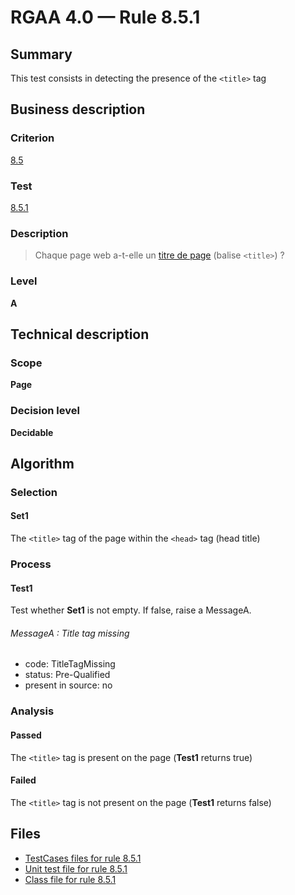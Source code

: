 # RGAA 4.0 — Rule 8.5.1

## Summary

This test consists in detecting the presence of the `<title>` tag

## Business description

### Criterion

[8.5](https://www.numerique.gouv.fr/publications/rgaa-accessibilite/methode/criteres/#crit-8-5)

### Test

[8.5.1](https://www.numerique.gouv.fr/publications/rgaa-accessibilite/methode/criteres/#test-8-5-1)

### Description

> Chaque page web a-t-elle un [titre de page](https://www.numerique.gouv.fr/publications/rgaa-accessibilite/methode/glossaire/#titre-de-page) (balise `<title>`) ?

### Level

**A**


## Technical description

### Scope

**Page**

### Decision level

**Decidable**

## Algorithm

### Selection

#### Set1

The `<title>` tag of the page within the `<head>` tag (head title)

### Process

#### Test1

Test whether **Set1** is not empty. If false, raise a MessageA.

###### MessageA : Title tag missing

- code: TitleTagMissing
- status: Pre-Qualified
- present in source: no

### Analysis

#### Passed

The `<title>` tag is present on the page (**Test1** returns true)

#### Failed

The `<title>` tag is not present on the page (**Test1** returns false)


## Files

- [TestCases files for rule 8.5.1](https://gitlab.com/asqatasun/Asqatasun/-/tree/master/rules/rules-rgaa4.0/src/test/resources/testcases/rgaa40/Rgaa40Rule080501/)
- [Unit test file for rule 8.5.1](https://gitlab.com/asqatasun/Asqatasun/-/blob/master/rules/rules-rgaa4.0/src/test/java/org/asqatasun/rules/rgaa40/Rgaa40Rule080501Test.java)
- [Class file for rule 8.5.1](https://gitlab.com/asqatasun/Asqatasun/-/blob/master/rules/rules-rgaa4.0/src/main/java/org/asqatasun/rules/rgaa40/Rgaa40Rule080501.java)
